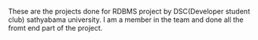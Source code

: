 These are the projects done for RDBMS project by DSC(Developer student club) sathyabama university.
I am a member in the team and done all the fromt end part of the project.
